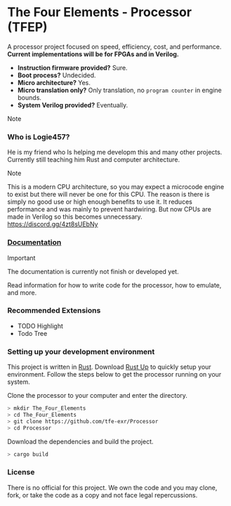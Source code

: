 # The Four Elements - Processor (TFEP)
A processor project focused on speed, efficiency, cost, and performance. **Current implementations will be for FPGAs and in Verilog.**

- **Instruction firmware provided?** Sure.
- **Boot process?** Undecided.
- **Micro architecture?** Yes.
- **Micro translation only?** Only translation, no `program counter` in engine bounds.
- **System Verilog provided?** Eventually.

> [!NOTE]
> ### Who is Logie457?
> He is my friend who Is helping me developm this and many other projects. Currently still teaching him Rust and computer architecture.

> [!NOTE]
> This is a modern CPU architecture, so you may expect a microcode engine to exist but there will never be one for this CPU. The reason is there is simply no good use or high enough benefits to use it. It reduces performance and was mainly to prevent hardwiring. But now CPUs are made in Verilog so this becomes unnecessary.
https://discord.gg/4zt8sUEbNy

### [Documentation](./docs.md)
> [!IMPORTANT] 
> The documentation is currently not finish or developed yet.

Read information for how to write code for the processor, how to emulate, and more. 

### Recommended Extensions
- TODO Highlight
- Todo Tree

### Setting up your development environment
<!-- TODO: Add OpenCL once it is used in the emulation core -->
This project is written in [Rust](https://www.rust-lang.org/). Download [Rust Up](https://rustup.rs/) to quickly setup your environment. Follow the steps below to get the processor running on your system.

Clone the processor to your computer and enter the directory.
```bash
> mkdir The_Four_Elements
> cd The_Four_Elements
> git clone https://github.com/tfe-exr/Processor
> cd Processor
```

Download the dependencies and build the project.
```bash
> cargo build
```

### License
There is no official for this project. We own the code and you may clone, fork, or take the code as a copy and not face legal repercussions.
